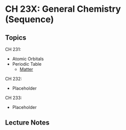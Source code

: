 # CH 23X: General Chemistry (Sequence)

## Topics

CH 231:

  - Atomic Orbitals
  - Periodic Table
    - [Matter](/chem/Matter.md)

CH 232:

  - Placeholder

CH 233:

  - Placeholder

## Lecture Notes
